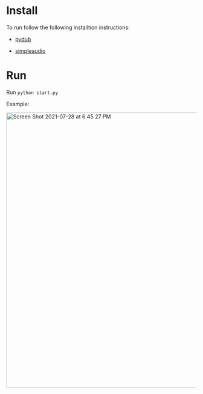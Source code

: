 # Install

To run follow the following installtion instructions:

* [pydub](https://github.com/jiaaro/pydub#installation)

* [simpleaudio](https://simpleaudio.readthedocs.io/en/latest/installation.html#installation-ref)

# Run

Run `python start.py`

Example:

<img width="725" alt="Screen Shot 2021-07-28 at 6 45 27 PM" src="https://user-images.githubusercontent.com/53503018/127410183-5594ac35-64ee-475d-9f7d-755cc8d8e3fe.png">
